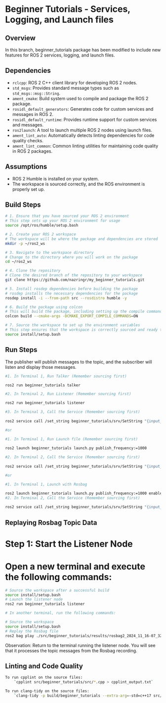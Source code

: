 # Beginner Tutorials - Services, Logging, and Launch files

## Overview

In this branch, beginner_tutorials package has been modified to include new features for ROS 2 services, logging, and launch files. 

## Dependencies

- `rclcpp`: ROS 2 C++ client library for developing ROS 2 nodes.
- `std_msgs`: Provides standard message types such as `std_msgs::msg::String`.
- `ament_cmake`: Build system used to compile and package the ROS 2 package.
- `rosidl_default_generators`: Generates code for custom services and messages in ROS 2.
- `rosidl_default_runtime`: Provides runtime support for custom services and messages.
- `ros2launch`: A tool to launch multiple ROS 2 nodes using launch files.
- `ament_lint_auto`: Automatically detects linting dependencies for code quality checks.
- `ament_lint_common`: Common linting utilities for maintaining code quality in ROS 2 packages.


## Assumptions
- ROS 2 Humble is installed on your system.
- The workspace is sourced correctly, and the ROS environment is properly set up.


## Build Steps

```bash
# 1. Ensure that you have sourced your ROS 2 environment
# This step sets up your ROS 2 environment for usage
source /opt/ros/humble/setup.bash

# 2. Create your ROS 2 workspace
# The workspace will be where the package and dependencies are stored
mkdir -p ~/ros2_ws

# 3. Navigate to the workspace directory
# Change to the directory where you will work on the package
cd ~/ros2_ws

# 4. Clone the repository
# Clone the desired branch of the repository to your workspace
git clone https://github.com/nazringr/my_beginner_tutorials.git

# 5. Install rosdep dependencies before building the package
# rosdep installs the necessary dependencies for the package
rosdep install -i --from-path src --rosdistro humble -y

# 6. Build the package using colcon
# This will build the package, including setting up the compile commands for IDEs
colcon build --cmake-args -DCMAKE_EXPORT_COMPILE_COMMANDS=ON

# 7. Source the workspace to set up the environment variables
# This step ensures that the workspace is correctly sourced and ready to use
source install/setup.bash
```

## Run Steps

The publisher will publish messages to the topic, and the subscriber will listen and display those messages.

```bash
#1. In Terminal 1, Run Talker (Remember sourcing first)

ros2 run beginner_tutorials talker

#2. In Terminal 2, Run Listener (Remember sourcing first)

ros2 run beginner_tutorials listener

#3. In Terminal 3, Call the Service (Remember sourcing first)
    
ros2 service call /set_string beginner_tutorials/srv/SetString "{input_string: Nazrin}"

#or

#1. In Terminal 1, Run Launch file (Remember sourcing first)
    
ros2 launch beginner_tutorials launch.py publish_frequency:=1000

#2. In Terminal 2, Call the Service (Remember sourcing first)
    
ros2 service call /set_string beginner_tutorials/srv/SetString "{input_string: Nazrin}"

#or

#1. In Terminal 1, Launch with Rosbag

ros2 launch beginner_tutorials launch.py publish_frequency:=1000 enable_recording:=true
#2. In Terminal 2, Call the Service (Remember sourcing first)
    
ros2 service call /set_string beginner_tutorials/srv/SetString "{input_string: Nazrin}"
```
## Replaying Rosbag Topic Data

# Step 1: Start the Listener Node
# Open a new terminal and execute the following commands:

```bash
# Source the workspace after a successful build
source install/setup.bash
# Launch the listener node
ros2 run beginner_tutorials listener

# In another terminal, run the following commands:

# Source the workspace
source install/setup.bash
# Replay the Rosbag file
ros2 bag play ./src/beginner_tutorials/results/rosbag2_2024_11_16-07_32_50
```

Observation:
Return to the terminal running the listener node. 
You will see that it processes the topic messages from the Rosbag recording.


    
## Linting and Code Quality
```bash
To run cpplint on the source files:
    `cpplint src/beginner_tutorials/src/*.cpp > cpplint_output.txt`

To run clang-tidy on the source files:
    `clang-tidy -p build/beginner_tutorials --extra-arg=-std=c++17 src/beginner_tutorials/src/publisher_node.cpp src/beginner_tutorials/src/subscriber_node.cpp`
```